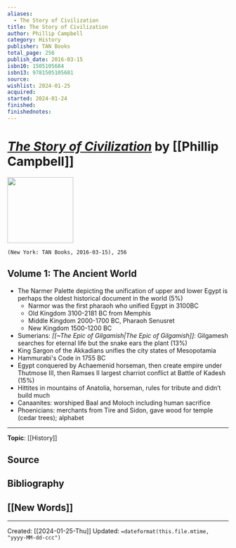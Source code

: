 ```yaml
---
aliases:
  - The Story of Civilization
title: The Story of Civilization
author: Phillip Campbell
category: History
publisher: TAN Books
total_page: 256
publish_date: 2016-03-15
isbn10: 1505105684
isbn13: 9781505105681
source: 
wishlist: 2024-01-25
acquired: 
started: 2024-01-24
finished: 
finishednotes:
---
```

# *[The Story of Civilization]()* by [[Phillip Campbell]]

<img src="http://books.google.com/books/content?id=8owaDQAAQBAJ&printsec=frontcover&img=1&zoom=1&edge=curl&source=gbs_api" width=150>

`(New York: TAN Books, 2016-03-15), 256`

## Volume 1: The Ancient World 
- The Narmer Palette depicting the unification of upper and lower Egypt is perhaps the oldest historical document in the world (5%)
	- Narmor was the first pharaoh who unified Egypt in 3100BC
	- Old Kingdom 3100-2181 BC from Memphis
	- Middle Kingdom 2000-1700 BC, Pharaoh Senusret
	- New Kingdom 1500-1200 BC
- Sumerians: *[[~The Epic of Gilgamish|The Epic of Gilgamish]]*: Gilgamesh searches for eternal life but the snake ears the plant (13%)
- King Sargon of the Akkadians unifies the city states of Mesopotamia
- Hammurabi's Code in 1755 BC 
- Egypt conquered by Achaemenid horseman, then create empire under Thutmose III, then Ramses II largest charriot  conflict at Battle of Kadesh (15%)
- Hittites in mountains of Anatolia, horseman, rules for tribute and didn’t build much
- Canaanites: worshiped Baal and Moloch including human sacrifice
- Phoenicians: merchants from Tire and Sidon, gave wood for temple (cedar trees); alphabet

--- 
**Topic**: [[History]]

**Source**
- 

**Bibliography**
- 
 
**[[New Words]]**
- 

---
Created: [[2024-01-25-Thu]]
Updated: `=dateformat(this.file.mtime, "yyyy-MM-dd-ccc")`